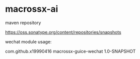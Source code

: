 # macrossx-ai

maven repository

https://oss.sonatype.org/content/repositories/snapshots

wechat module usage:


<dependencies>
    <dependency>
        <groupId>com.github.x19990416</groupId>
        <artifactId>macrossx-guice-wechat</artifactId>
        <version>1.0-SNAPSHOT</version>
    </dependency>
</dependencies>

